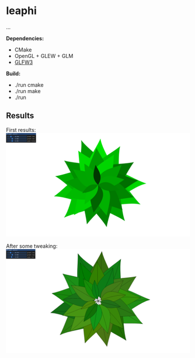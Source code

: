 # leaphi

...

**Dependencies:**
- CMake
- OpenGL + GLEW + GLM
- [GLFW3](https://www.glfw.org/)

**Build:**
- ./run cmake
- ./run make
- ./run

## Results

First results:
![](pics/result_0.png "first results")

After some tweaking:
![](pics/result_1.png "tweaked results")
